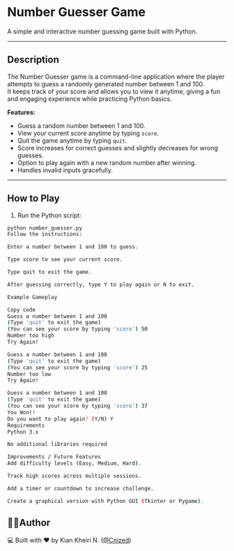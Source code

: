 # Number Guesser Game

A simple and interactive number guessing game built with Python.  

---

## Description

The Number Guesser game is a command-line application where the player attempts to guess a randomly generated number between 1 and 100.  
It keeps track of your score and allows you to view it anytime, giving a fun and engaging experience while practicing Python basics.

**Features:**
- Guess a random number between 1 and 100.
- View your current score anytime by typing `score`.
- Quit the game anytime by typing `quit`.
- Score increases for correct guesses and slightly decreases for wrong guesses.
- Option to play again with a new random number after winning.
- Handles invalid inputs gracefully.

---

## How to Play

1. Run the Python script:

```bash
python number_guesser.py
Follow the instructions:

Enter a number between 1 and 100 to guess.

Type score to see your current score.

Type quit to exit the game.

After guessing correctly, type Y to play again or N to exit.

Example Gameplay

Copy code
Guess a number between 1 and 100
(Type 'quit' to exit the game)
(You can see your score by typing 'score') 50
Number too high
Try Again!

Guess a number between 1 and 100
(Type 'quit' to exit the game)
(You can see your score by typing 'score') 25
Number too low
Try Again!

Guess a number between 1 and 100
(Type 'quit' to exit the game)
(You can see your score by typing 'score') 37
You Won!!
Do you want to play again? (Y/N) Y
Requirements
Python 3.x

No additional libraries required

Improvements / Future Features
Add difficulty levels (Easy, Medium, Hard).

Track high scores across multiple sessions.

Add a timer or countdown to increase challenge.

Create a graphical version with Python GUI (Tkinter or Pygame).
```

## 👨‍💻Author 
💻 Built with ❤️ by Kian Kheiri N. ([@Cnized](https://github.com/Cnized))